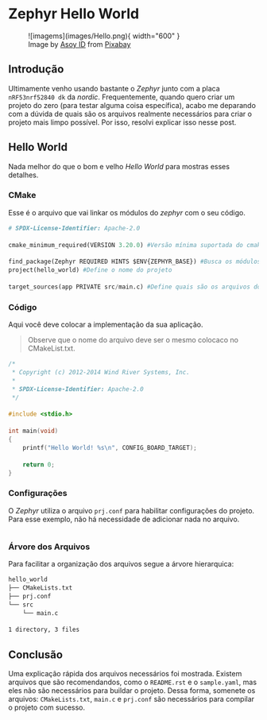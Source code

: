 # Zephyr Hello World

<figure markdown>
  ![imagems](images/Hello.png){ width="600" }
  <figcaption>
  Image by <a href="https://pixabay.com/users/asoyid-17566724/?utm_source=link-attribution&utm_medium=referral&utm_campaign=image&utm_content=5458998">Asoy ID</a> from <a href="https://pixabay.com//?utm_source=link-attribution&utm_medium=referral&utm_campaign=image&utm_content=5458998">Pixabay</a>
  </figcaption>
</figure>

## Introdução

Ultimamente venho usando bastante o *Zephyr* junto com a placa `nRF53nrf52840 dk` da *nordic*. Frequentemente, quando quero criar um projeto do zero (para testar alguma coisa específica), acabo me deparando com a dúvida de quais são os arquivos realmente necessários para criar o projeto mais limpo possível. Por isso, resolvi explicar isso nesse post.

## Hello World

Nada melhor do que o bom e velho *Hello World* para mostras esses detalhes.

### CMake

Esse é o arquivo que vai linkar os módulos do *zephyr* com o seu código. 

```py title="CMakeLists.txt"
# SPDX-License-Identifier: Apache-2.0

cmake_minimum_required(VERSION 3.20.0) #Versão mínima suportada do cmake

find_package(Zephyr REQUIRED HINTS $ENV{ZEPHYR_BASE}) #Busca os módulos do Zephyr
project(hello_world) #Define o nome do projeto

target_sources(app PRIVATE src/main.c) #Define quais são os arquivos do seu código
```

### Código

Aqui você deve colocar a implementação da sua aplicação.

> Observe que o nome do arquivo deve ser o mesmo colocaco no CMakeList.txt.

```c title="main.c"
/*
 * Copyright (c) 2012-2014 Wind River Systems, Inc.
 *
 * SPDX-License-Identifier: Apache-2.0
 */

#include <stdio.h>

int main(void)
{
	printf("Hello World! %s\n", CONFIG_BOARD_TARGET);

	return 0;
}
```

### Configurações

O *Zephyr* utiliza o arquivo `prj.conf` para habilitar configurações do projeto. Para esse exemplo, não há necessidade de adicionar nada no arquivo.

```conf title="prj.conf"

```

### Árvore dos Arquivos

Para facilitar a organização dos arquivos segue a árvore hierarquica:

```.sh                                                       
hello_world
├── CMakeLists.txt
├── prj.conf
└── src
    └── main.c

1 directory, 3 files
```

## Conclusão

Uma explicação rápida dos arquivos necessários foi mostrada. Existem arquivos que são recomendandos, como o `README.rst` e o `sample.yaml`, mas eles não são necessários para buildar o projeto. Dessa forma, somenete os arquivos: `CMakeLists.txt`, `main.c` e `prj.conf` são necessários para compilar o projeto com sucesso.


